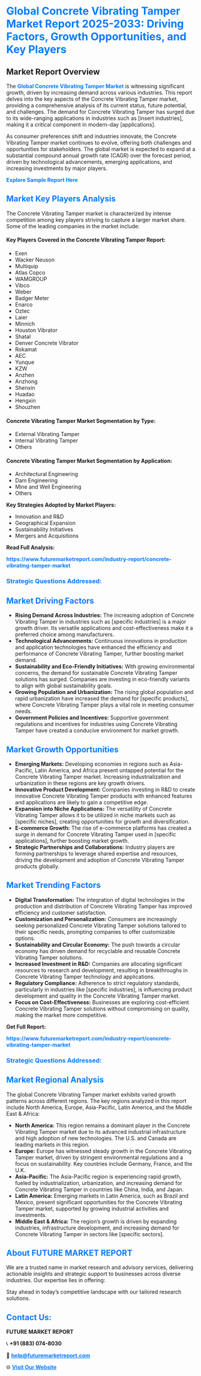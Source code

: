 <h1 style="color: #007BFF;">Global Concrete Vibrating Tamper Market Report 2025-2033: Driving Factors, Growth Opportunities, and Key Players</h1>

<section id="overview">
<h2>Market Report Overview</h2>
<p>The <a href="https://www.futuremarketreport.com/industry-report/concrete-vibrating-tamper-market" style="color: #007BFF; text-decoration: none;"><strong>Global Concrete Vibrating Tamper Market</strong></a> is witnessing significant growth, driven by increasing demand across various industries. This report delves into the key aspects of the Concrete Vibrating Tamper market, providing a comprehensive analysis of its current status, future potential, and challenges. The demand for Concrete Vibrating Tamper has surged due to its wide-ranging applications in industries such as [insert industries], making it a critical component in modern-day [applications].</p>
<p>As consumer preferences shift and industries innovate, the Concrete Vibrating Tamper market continues to evolve, offering both challenges and opportunities for stakeholders. The global market is expected to expand at a substantial compound annual growth rate (CAGR) over the forecast period, driven by technological advancements, emerging applications, and increasing investments by major players.</p>
</section>

<section id="overview">
<p><a href="https://www.futuremarketreport.com/request-sample/reportId=103679" style="color: #007BFF; text-decoration: none;"><strong>Explore Sample Report Here</strong></a></p>
</section>

<section id="key-players">
<h2 style="color: #007BFF;">Market Key Players Analysis</h2>
<p>The Concrete Vibrating Tamper market is characterized by intense competition among key players striving to capture a larger market share. Some of the leading companies in the market include:</p>
<h4>Key Players Covered in the Concrete Vibrating Tamper Report:</h4>
<ul><li>Exen</li><li>Wacker Neuson</li><li>Multiquip</li><li>Atlas Copco</li><li>WAMGROUP</li><li>Vibco</li><li>Weber</li><li>Badger Meter</li><li>Enarco</li><li>Oztec</li><li>Laier</li><li>Minnich</li><li>Houston Vibrator</li><li>Shatal</li><li>Denver Concrete Vibrator</li><li>Rokamat</li><li>AEC</li><li>Yunque</li><li>KZW</li><li>Anzhen</li><li>Anzhong</li><li>Shenxin</li><li>Huadao</li><li>Hengxin</li><li>Shouzhen</li></ul>
<h4>Concrete Vibrating Tamper Market Segmentation by Type:</h4>
<ul><li>External Vibrating Tamper</li><li>Internal Vibrating Tamper</li><li>Others</li></ul>

<h4>Concrete Vibrating Tamper Market Segmentation by Application:</h4>
<ul><li>Architectural Engineering</li><li>Dam Engineering</li><li>Mine and Well Engineering</li><li>Others</li></ul>
<p><strong>Key Strategies Adopted by Market Players:</strong></p>
<ul>
<li>Innovation and R&D</li>
<li>Geographical Expansion</li>
<li>Sustainability Initiatives</li>
<li>Mergers and Acquisitions</li>
</ul>
</section>

<section>
<p><strong>Read Full Analysis: </strong></p><a href="https://www.futuremarketreport.com/industry-report/concrete-vibrating-tamper-market" style="color: #007BFF; text-decoration: none;"><strong>https://www.futuremarketreport.com/industry-report/concrete-vibrating-tamper-market</strong></a>
<h3 style="color: #007BFF;">Strategic Questions Addressed:</h3>
</section>

<section id="driving-factors">
<h2 style="color: #007BFF;">Market Driving Factors</h2>
<ul>
<li><strong>Rising Demand Across Industries:</strong> The increasing adoption of Concrete Vibrating Tamper in industries such as [specific industries] is a major growth driver. Its versatile applications and cost-effectiveness make it a preferred choice among manufacturers.</li>
<li><strong>Technological Advancements:</strong> Continuous innovations in production and application technologies have enhanced the efficiency and performance of Concrete Vibrating Tamper, further boosting market demand.</li>
<li><strong>Sustainability and Eco-Friendly Initiatives:</strong> With growing environmental concerns, the demand for sustainable Concrete Vibrating Tamper solutions has surged. Companies are investing in eco-friendly variants to align with global sustainability goals.</li>
<li><strong>Growing Population and Urbanization:</strong> The rising global population and rapid urbanization have increased the demand for [specific products], where Concrete Vibrating Tamper plays a vital role in meeting consumer needs.</li>
<li><strong>Government Policies and Incentives:</strong> Supportive government regulations and incentives for industries using Concrete Vibrating Tamper have created a conducive environment for market growth.</li>
</ul>
</section>

<section id="growth-opportunities">
<h2 style="color: #007BFF;">Market Growth Opportunities</h2>
<ul>
<li><strong>Emerging Markets:</strong> Developing economies in regions such as Asia-Pacific, Latin America, and Africa present untapped potential for the Concrete Vibrating Tamper market. Increasing industrialization and urbanization in these regions are key growth drivers.</li>
<li><strong>Innovative Product Development:</strong> Companies investing in R&D to create innovative Concrete Vibrating Tamper products with enhanced features and applications are likely to gain a competitive edge.</li>
<li><strong>Expansion into Niche Applications:</strong> The versatility of Concrete Vibrating Tamper allows it to be utilized in niche markets such as [specific niches], creating opportunities for growth and diversification.</li>
<li><strong>E-commerce Growth:</strong> The rise of e-commerce platforms has created a surge in demand for Concrete Vibrating Tamper used in [specific applications], further boosting market growth.</li>
<li><strong>Strategic Partnerships and Collaborations:</strong> Industry players are forming partnerships to leverage shared expertise and resources, driving the development and adoption of Concrete Vibrating Tamper products globally.</li>
</ul>
</section>

<section id="trending-factors">
<h2 style="color: #007BFF;">Market Trending Factors</h2>
<ul>
<li><strong>Digital Transformation:</strong> The integration of digital technologies in the production and distribution of Concrete Vibrating Tamper has improved efficiency and customer satisfaction.</li>
<li><strong>Customization and Personalization:</strong> Consumers are increasingly seeking personalized Concrete Vibrating Tamper solutions tailored to their specific needs, prompting companies to offer customizable options.</li>
<li><strong>Sustainability and Circular Economy:</strong> The push towards a circular economy has driven demand for recyclable and reusable Concrete Vibrating Tamper solutions.</li>
<li><strong>Increased Investment in R&D:</strong> Companies are allocating significant resources to research and development, resulting in breakthroughs in Concrete Vibrating Tamper technology and applications.</li>
<li><strong>Regulatory Compliance:</strong> Adherence to strict regulatory standards, particularly in industries like [specific industries], is influencing product development and quality in the Concrete Vibrating Tamper market.</li>
<li><strong>Focus on Cost-Effectiveness:</strong> Businesses are exploring cost-efficient Concrete Vibrating Tamper solutions without compromising on quality, making the market more competitive.</li>
</ul>
</section>

<section>
<p><strong>Get Full Report: </strong></p><a href="https://www.futuremarketreport.com/industry-report/concrete-vibrating-tamper-market" style="color: #007BFF; text-decoration: none;"><strong>https://www.futuremarketreport.com/industry-report/concrete-vibrating-tamper-market</strong></a>
<h3 style="color: #007BFF;">Strategic Questions Addressed:</h3>
</section>


<section id="regional-analysis">
<h2 style="color: #007BFF;">Market Regional Analysis</h2>
<p>The global Concrete Vibrating Tamper market exhibits varied growth patterns across different regions. The key regions analyzed in this report include North America, Europe, Asia-Pacific, Latin America, and the Middle East & Africa:</p>
<ul>
<li><strong>North America:</strong> This region remains a dominant player in the Concrete Vibrating Tamper market due to its advanced industrial infrastructure and high adoption of new technologies. The U.S. and Canada are leading markets in this region.</li>
<li><strong>Europe:</strong> Europe has witnessed steady growth in the Concrete Vibrating Tamper market, driven by stringent environmental regulations and a focus on sustainability. Key countries include Germany, France, and the U.K.</li>
<li><strong>Asia-Pacific:</strong> The Asia-Pacific region is experiencing rapid growth, fueled by industrialization, urbanization, and increasing demand for Concrete Vibrating Tamper in countries like China, India, and Japan.</li>
<li><strong>Latin America:</strong> Emerging markets in Latin America, such as Brazil and Mexico, present significant opportunities for the Concrete Vibrating Tamper market, supported by growing industrial activities and investments.</li>
<li><strong>Middle East & Africa:</strong> The region’s growth is driven by expanding industries, infrastructure development, and increasing demand for Concrete Vibrating Tamper in sectors like [specific sectors].</li>
</ul>
</section>

<footer>
<h2 style="color: #007BFF;">About FUTURE MARKET REPORT</h2>
<p>We are a trusted name in market research and advisory services, delivering actionable insights and strategic support to businesses across diverse industries. Our expertise lies in offering:</p>

<p>Stay ahead in today’s competitive landscape with our tailored research solutions.</p>

<h2 style="color: #007BFF;">Contact Us:</h2>
<p><strong>FUTURE MARKET REPORT</strong></p>
<p>📞 <strong>+91 (883) 074-8030</strong></p>
<p>📧 <strong><a href="mailto:help@futuremarketreport.com" style="color: #007BFF;">help@futuremarketreport.com</a></strong></p>
<p>🌐 <strong><a href="https://www.futuremarketreport.com/" style="color: #007BFF;">Visit Our Website</a></strong></p>
</footer>